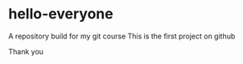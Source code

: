 # hello-everyone
A repository build for my git course
This is the first project on github


Thank you
